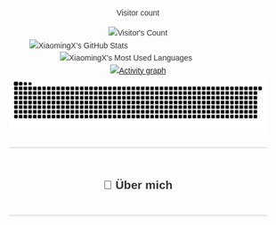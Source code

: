 <div style="display: flex; flex-direction: column; align-items: center; font-family: Arial, sans-serif; max-width: 800px; margin: 0 auto; padding: 20px; line-height: 1.6; color: #333;">
<div align="center"> 
  <p>Visitor count</p>
  <img src="https://profile-counter.glitch.me/XiaomingX/count.svg" alt="Visitor's Count" />
</div>
<div style="display: flex; justify-content: center; align-items: center; flex-direction: column;">
  <img width="390" src="https://github-readme-stats.vercel.app/api?username=XiaomingX&theme=transparent&count_private=true&show_icons=true&rank_icon=github&locale=en" alt="XiaomingX's GitHub Stats" />
  <img width="280" src="https://github-readme-stats.vercel.app/api/top-langs?username=XiaomingX&theme=transparent&layout=donut&hide=css,php,ClassASP&langs_count=2&border_radius=10&show_icons=true&locale=en" alt="XiaomingX's Most Used Languages" />
</div>
  <a href="https://github.com/ashutosh00710/github-readme-activity-graph">
    <img src="https://github-readme-activity-graph.vercel.app/graph?username=XiaomingX&theme=xcode&hide_border=true" alt="Activity graph">
</a>

<a href="https://github.com/Znih">
    <img src="https://github.com/Znih/XiaomingX/blob/551793bb446888a2df6be529bb9a3802ddba38b3/output/github-snake-dark.svg" />
</a>



  <hr style="border: none; height: 1px; background-color: #ccc; margin: 20px 0; width: 100%;">
  <div style="text-align: center;">
    <h2>👋 Über mich</h2>

  </div>
  <hr style="border: none; height: 1px; background-color: #ccc; margin: 20px 0; width: 100%;">
